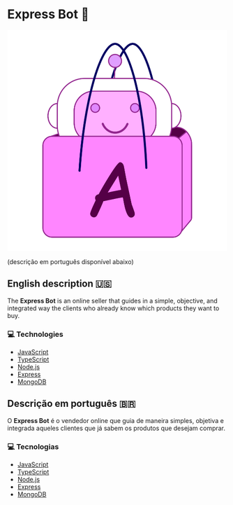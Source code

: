 # Express Bot :robot:

![Express Bot logo](./public/logo.png)

(descrição em português disponível abaixo)
## English description 🇺🇸

The **Express Bot** is an online seller that guides in a simple, objective, and integrated way the clients who already know which products they want to buy.

### :computer: Technologies

- [JavaScript](https://www.javascript.com)
- [TypeScript](https://www.typescriptlang.org)
- [Node.js](https://nodejs.org/en/)
- [Express](https://expressjs.com)
- [MongoDB](https://www.mongodb.com)

## Descrição em português 🇧🇷

O **Express Bot** é o vendedor online que guia de maneira simples, objetiva e integrada aqueles clientes que já sabem os produtos que desejam comprar.

### :computer: Tecnologias

- [JavaScript](https://www.javascript.com)
- [TypeScript](https://www.typescriptlang.org)
- [Node.js](https://nodejs.org/en/)
- [Express](https://expressjs.com)
- [MongoDB](https://www.mongodb.com)
